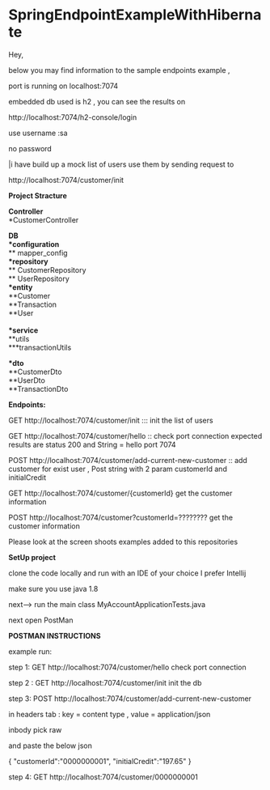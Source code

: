 # SpringEndpointExampleWithHibernate


Hey,

below you may find information to the sample endpoints example , 

port is running on localhost:7074

embedded db used is h2 , you can see the results on 

http://localhost:7074/h2-console/login

use username :sa

no password 

|i have build up a mock list of users use them by sending request to 

http://localhost:7074/customer/init


<b>Project Stracture</b> 


<b>Controller</b><br>
    *CustomerController

<b>DB</b><br>
  <b>*configuration</b> <br>
         ** mapper_config<br>
  <b>*repository</b><br>
         ** CustomerRepository<br>
         ** UserRepository<br>
  <b>*entity</b><br>
        **Customer<br>
        **Transaction<br>
        **User<br>
        <br>
  <b>*service</b><br>
        **utils<br>
            ***transactionUtils<br>

  <b>*dto</b><br>
        **CustomerDto<br>
        **UserDto<br>
        **TransactionDto<br>
        
        
        
        
 <b>Endpoints:</b>
 
 GET http://localhost:7074/customer/init ::: init the list of users 
 
 GET http://localhost:7074/customer/hello :: check port connection expected results are status 200 and String = hello port 7074 
 
 POST http://localhost:7074/customer/add-current-new-customer :: add customer for exist user , Post string with 2 param customerId and initialCredit
 
 GET http://localhost:7074/customer/{customerId} get the customer information 
  
 POST http://localhost:7074/customer?customerId=???????? get the customer information  
 
 Please look at the screen shoots examples added to this repositories 
 
 
  
 
 <b>SetUp project </b>
 
 clone the code locally and run with an IDE of your choice I prefer Intellij 
 
 make sure you use java 1.8 
 
 next--> run the main class MyAccountApplicationTests.java 
 
 next open PostMan
 

<b>POSTMAN INSTRUCTIONS</b>

example run:  

step 1: GET http://localhost:7074/customer/hello check port connection 

step 2 :  GET http://localhost:7074/customer/init init the db

step 3:  POST http://localhost:7074/customer/add-current-new-customer 

in headers tab : key = content type , value = application/json 

inbody pick raw 

and paste the below json 

{
"customerId":"0000000001",
"initialCredit":"197.65"
}

step 4: GET http://localhost:7074/customer/0000000001


